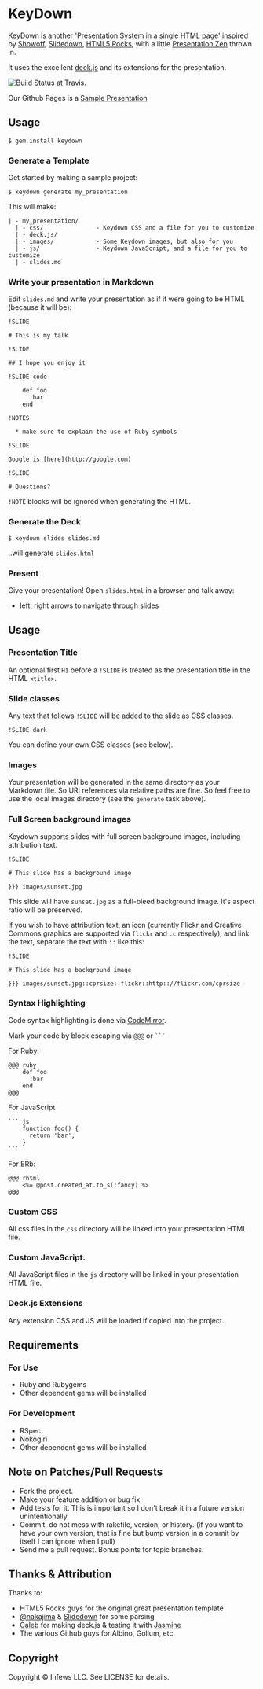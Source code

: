# KeyDown

KeyDown is another 'Presentation System in a single HTML page' inspired by [Showoff](http://github.com/drnic/showoff), [Slidedown](http://github.com/nakajima/slidedown),
[HTML5 Rocks](http://studio.html5rocks.com/#Deck), with a little [Presentation Zen](http://amzn.to/8X55H2) thrown in.

It uses the excellent [deck.js](http://imakewebthings.github.com/deck.js) and its extensions for the presentation.

[![Build Status](https://secure.travis-ci.org/infews/keydown.png)](http://travis-ci.org/infews/keydown) at [Travis](http://travis-ci.org).

Our Github Pages is a [Sample Presentation](http://infews.github.com/keydown)

## Usage
    $ gem install keydown

### Generate a Template

Get started by making a sample project:

    $ keydown generate my_presentation

This will make:

    | - my_presentation/
      | - css/               - Keydown CSS and a file for you to customize
      | - deck.js/
      | - images/            - Some Keydown images, but also for you
      | - js/                - Keydown JavaScript, and a file for you to customize
      | - slides.md

### Write your presentation in Markdown

Edit `slides.md` and write your presentation as if it were going to be HTML (because it will be):

    !SLIDE
    
    # This is my talk
    
    !SLIDE
    
    ## I hope you enjoy it
    
    !SLIDE code
    
        def foo
          :bar
        end
    
	!NOTES
	
	  * make sure to explain the use of Ruby symbols	
	
    !SLIDE
    
    Google is [here](http://google.com)
    
    !SLIDE
    
    # Questions?

`!NOTE` blocks will be ignored when generating the HTML.

### Generate the Deck

    $ keydown slides slides.md

..will generate `slides.html`

### Present

Give your presentation! Open `slides.html` in a browser and talk away:

  * left, right arrows to navigate through slides

## Usage

### Presentation Title

An optional first `H1` before a `!SLIDE` is treated as the presentation title in the HTML `<title>`.
	
### Slide classes

Any text that follows `!SLIDE` will be added to the slide as CSS classes. 

    !SLIDE dark

You can define your own CSS classes (see below).

### Images 

Your presentation will be generated in the same directory as your Markdown file. So URI references via relative paths
are fine.  So feel free to use the local images directory (see the `generate` task above).

### Full Screen background images

Keydown supports slides with full screen background images, including attribution text.

    !SLIDE
    
    # This slide has a background image
    
    }}} images/sunset.jpg

This slide will have `sunset.jpg` as a full-bleed background image. It's aspect ratio will be preserved.

If you wish to have attribution text, an icon (currently Flickr and Creative Commons graphics are supported via `flickr` and `cc` respectively), and link the text, separate the text with `::` like this:


    !SLIDE
    
    # This slide has a background image
     
    }}} images/sunset.jpg::cprsize::flickr::http:://flickr.com/cprsize

### Syntax Highlighting

Code syntax highlighting is done via [CodeMirror](http://codemirror.net).

Mark your code by block escaping via `@@@` or ` ``` `

For Ruby:

    @@@ ruby
        def foo
          :bar
        end
    @@@

For JavaScript

    ``` js
        function foo() {
          return 'bar';
        }
    ```

For ERb:

    @@@ rhtml
        <%= @post.created_at.to_s(:fancy) %>
    @@@

### Custom CSS

All css files in the `css` directory will be linked into your presentation HTML file.

### Custom JavaScript.

All JavaScript files in the `js` directory will be linked in your presentation HTML file.

### Deck.js Extensions

Any extension CSS and JS will be loaded if copied into the project.


## Requirements

### For Use

   * Ruby and Rubygems
   * Other dependent gems will be installed

### For Development

   * RSpec
   * Nokogiri
   * Other dependent gems will be installed

## Note on Patches/Pull Requests
 
  * Fork the project.
  * Make your feature addition or bug fix.
  * Add tests for it. This is important so I don't break it in a future version unintentionally.
  * Commit, do not mess with rakefile, version, or history. (if you want to have your own version, that is fine but bump version in a commit by itself I can ignore when I pull)
  * Send me a pull request. Bonus points for topic branches.

## Thanks & Attribution

Thanks to:

* HTML5 Rocks guys for the original great presentation template
* [@nakajima](http://twitter.com/nakajima) & [Slidedown](http://github.com/nakajima/slidedown) for some parsing
* [Caleb](http://github.com/imakewebthings) for making deck.js & testing it with [Jasmine](http://pivotal.github.com/jasmine)
* The various Github guys for Albino, Gollum, etc.

## Copyright

Copyright &copy; Infews LLC. See LICENSE for details.
